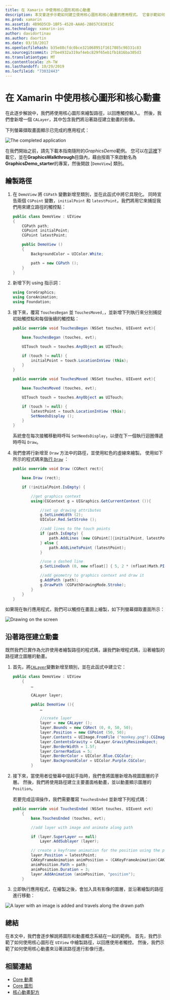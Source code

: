 ```yaml
---
title: 在 Xamarin 中使用核心圖形和核心動畫
description: 本文會逐步示範如何建立使用核心圖形和核心動畫的應用程式。 它會示範如何在螢幕上繪製以回應使用者觸控，以及如何以動畫顯示影像沿著路徑移動。
ms.prod: xamarin
ms.assetid: 4B96D5CD-1BF5-4520-AAA6-2B857C83815C
ms.technology: xamarin-ios
author: davidortinau
ms.author: daortin
ms.date: 03/18/2017
ms.openlocfilehash: b35e88cfdc0bce321068951f1617885c90331c83
ms.sourcegitcommit: 2fbe4932a319af4ebc829f65eb1fb1816ba305d3
ms.translationtype: MT
ms.contentlocale: zh-TW
ms.lasthandoff: 10/29/2019
ms.locfileid: "73032443"
---
```

# <a name="using-core-graphics-and-core-animation-in-xamarinios"></a>在 Xamarin 中使用核心圖形和核心動畫

在此逐步解說中，我們將使用核心圖形來繪製路徑，以回應觸控輸入。 然後，我們會新增一個 `CALayer`，其中包含我們將沿著路徑建立動畫的影像。

下列螢幕擷取畫面顯示已完成的應用程式：

![](graphics-animation-walkthrough-images/00-final-app.png "The completed application")

在我們開始之前，請先下載本指南隨附的*GraphicsDemo*範例。 您可以在[這裡](https://docs.microsoft.com/samples/xamarin/ios-samples/graphicsandanimation)下載它，並在**GraphicsWalkthrough**目錄內，藉由按兩下來啟動名為**GraphicsDemo_starter**的專案，然後開啟 [`DemoView`] 類別。

## <a name="drawing-a-path"></a>繪製路徑

1. 在 `DemoView` 將 `CGPath` 變數新增至類別，並在此函式中將它具現化。 同時宣告兩個 `CGPoint` 變數，`initialPoint` 和 `latestPoint`，我們將用它來捕捉我們用來建立路徑的觸控點：

    ```csharp
    public class DemoView : UIView
    {
        CGPath path;
        CGPoint initialPoint;
        CGPoint latestPoint;

        public DemoView ()
        {
            BackgroundColor = UIColor.White;

            path = new CGPath ();
        }
    }
    ```

2. 新增下列 using 指示詞：

    ```csharp
    using CoreGraphics;
    using CoreAnimation;
    using Foundation;
    ```

3. 接下來，覆寫 `TouchesBegan` 並 `TouchesMoved,`，並新增下列執行來分別捕捉初始觸控點和每個後續的觸控點：

    ```csharp
    public override void TouchesBegan (NSSet touches, UIEvent evt){

        base.TouchesBegan (touches, evt);

        UITouch touch = touches.AnyObject as UITouch;

        if (touch != null) {
            initialPoint = touch.LocationInView (this);
        }
    }

    public override void TouchesMoved (NSSet touches, UIEvent evt){

        base.TouchesMoved (touches, evt);

        UITouch touch = touches.AnyObject as UITouch;

        if (touch != null) {
            latestPoint = touch.LocationInView (this);
            SetNeedsDisplay ();
        }
    }
    ```

    系統會在每次接觸移動時呼叫 `SetNeedsDisplay`，以便在下一個執行迴圈傳遞時呼叫 `Draw`。

4. 我們會將行新增至 `Draw` 方法中的路徑，並使用紅色的虛線來繪製。 使用如下所示的程式碼來[執行 `Draw`](~/ios/platform/graphics-animation-ios/core-graphics.md) ：

    ```csharp
    public override void Draw (CGRect rect){

        base.Draw (rect);

        if (!initialPoint.IsEmpty) {

            //get graphics context
            using(CGContext g = UIGraphics.GetCurrentContext ()){

                //set up drawing attributes
                g.SetLineWidth (2);
                UIColor.Red.SetStroke ();

                //add lines to the touch points
                if (path.IsEmpty) {
                    path.AddLines (new CGPoint[]{initialPoint, latestPoint});
                } else {
                    path.AddLineToPoint (latestPoint);
                }

                //use a dashed line
                g.SetLineDash (0, new nfloat[] { 5, 2 * (nfloat)Math.PI });

                //add geometry to graphics context and draw it
                g.AddPath (path);
                g.DrawPath (CGPathDrawingMode.Stroke);
            }
        }
    }
    ```

如果現在執行應用程式，我們可以觸控在畫面上繪製，如下列螢幕擷取畫面所示：

![](graphics-animation-walkthrough-images/01-path.png "Drawing on the screen")

## <a name="animating-along-a-path"></a>沿著路徑建立動畫

既然我們已實作為允許使用者繪製路徑的程式碼，讓我們新增程式碼，沿著繪製的路徑建立圖層的動畫。

1. 首先，將[`CALayer`](~/ios/platform/graphics-animation-ios/core-animation.md)變數新增至類別，並在此函式中建立它：

    ```csharp
    public class DemoView : UIView
        {
            …

            CALayer layer;

            public DemoView (){
                …

                //create layer
                layer = new CALayer ();
                layer.Bounds = new CGRect (0, 0, 50, 50);
                layer.Position = new CGPoint (50, 50);
                layer.Contents = UIImage.FromFile ("monkey.png").CGImage;
                layer.ContentsGravity = CALayer.GravityResizeAspect;
                layer.BorderWidth = 1.5f;
                layer.CornerRadius = 5;
                layer.BorderColor = UIColor.Blue.CGColor;
                layer.BackgroundColor = UIColor.Purple.CGColor;
            }
    ```

2. 接下來，當使用者從螢幕中提起手指時，我們會將圖層新增為視圖圖層的子層。 然後，我們將使用路徑建立主要畫面格動畫，並以動畫顯示圖層的 `Position`。

    若要完成這項操作，我們需要覆寫 `TouchesEnded` 並新增下列程式碼：

    ```csharp
    public override void TouchesEnded (NSSet touches, UIEvent evt)
        {
            base.TouchesEnded (touches, evt);

            //add layer with image and animate along path

            if (layer.SuperLayer == null)
                Layer.AddSublayer (layer);

            // create a keyframe animation for the position using the path
            layer.Position = latestPoint;
            CAKeyFrameAnimation animPosition = (CAKeyFrameAnimation)CAKeyFrameAnimation.FromKeyPath ("position");
            animPosition.Path = path;
            animPosition.Duration = 3;
            layer.AddAnimation (animPosition, "position");
        }
    ```

3. 立即執行應用程式，在繪製之後，會加入具有影像的圖層，並沿著繪製的路徑進行移動：

![](graphics-animation-walkthrough-images/00-final-app.png "A layer with an image is added and travels along the drawn path")

## <a name="summary"></a>總結

在本文中，我們會逐步解說將圖形和動畫概念系結在一起的範例。 首先，我們示範了如何使用核心圖形在 `UIView` 中繪製路徑，以回應使用者觸控。 然後，我們示範了如何使用核心動畫來沿著該路徑進行影像行進。

## <a name="related-links"></a>相關連結

- [Core 動畫](~/ios/platform/graphics-animation-ios/core-animation.md)
- [Core 圖形](~/ios/platform/graphics-animation-ios/core-graphics.md)
- [核心動畫配方](https://github.com/xamarin/recipes/tree/master/Recipes/ios/animation/coreanimation)
